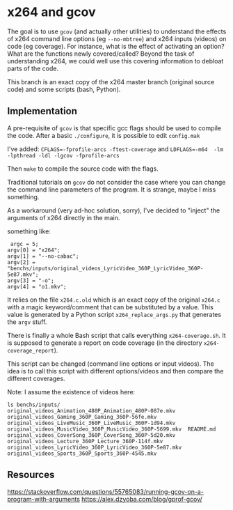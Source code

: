 # x264 and gcov

The goal is to use `gcov` (and actually other utilities) to understand the effects of x264 command line options (eg `--no-mbtree`) and x264 inputs (videos) on code (eg coverage). 
For instance, what is the effect of activating an option? What are the functions newly covered/called? 
Beyond the task of understanding x264, we could well use this covering information to debloat parts of the code. 

This branch is an exact copy of the x264 master branch (original source code) and some scripts (bash, Python).

## Implementation 

A pre-requisite of `gcov` is that specific gcc flags should be used to compile the code. 
After a basic `./configure`, it is possible to edit `config.mak` 

I've added: `CFLAGS=-fprofile-arcs -ftest-coverage` 
and `LDFLAGS=-m64  -lm -lpthread -ldl -lgcov -fprofile-arcs` 

Then `make` to compile the source code with the flags. 

Traditional tutorials on `gcov` do not consider the case where you can change the command line parameters of the program. 
It is strange, maybe I miss something. 

As a workaround (very ad-hoc solution, sorry), I've decided to "inject" the arguments of x264 directly in the main. 

something like:
```
 argc = 5;
argv[0] = "x264"; 
argv[1] = "--no-cabac"; 
argv[2] = "benchs/inputs/original_videos_LyricVideo_360P_LyricVideo_360P-5e87.mkv"; 
argv[3] = "-o"; 
argv[4] = "o1.mkv"; 
``` 

It relies on the file `x264.c.old` which is an exact copy of the original `x264.c` with a magic keyword/comment that can be substituted by a value. 
This value is generated by a Python script `x264_replace_args.py` that generates the `argv` stuff. 

There is finally a whole Bash script that calls everything `x264-coverage.sh`.
It is supposed to generate a report on code coverage (in the directory `x264-coverage_report`). 

This script can be changed (command line options or input videos). 
The idea is to call this script with different options/videos and then compare the different coverages. 

Note: I assume the existence of videos here: 
```
ls benchs/inputs/
original_videos_Animation_480P_Animation_480P-087e.mkv  original_videos_Gaming_360P_Gaming_360P-56fe.mkv    original_videos_LiveMusic_360P_LiveMusic_360P-1d94.mkv    original_videos_MusicVideo_360P_MusicVideo_360P-5699.mkv  README.md
original_videos_CoverSong_360P_CoverSong_360P-5d20.mkv  original_videos_Lecture_360P_Lecture_360P-114f.mkv  original_videos_LyricVideo_360P_LyricVideo_360P-5e87.mkv  original_videos_Sports_360P_Sports_360P-4545.mkv
```



## Resources

https://stackoverflow.com/questions/55765083/running-gcov-on-a-program-with-arguments
https://alex.dzyoba.com/blog/gprof-gcov/




